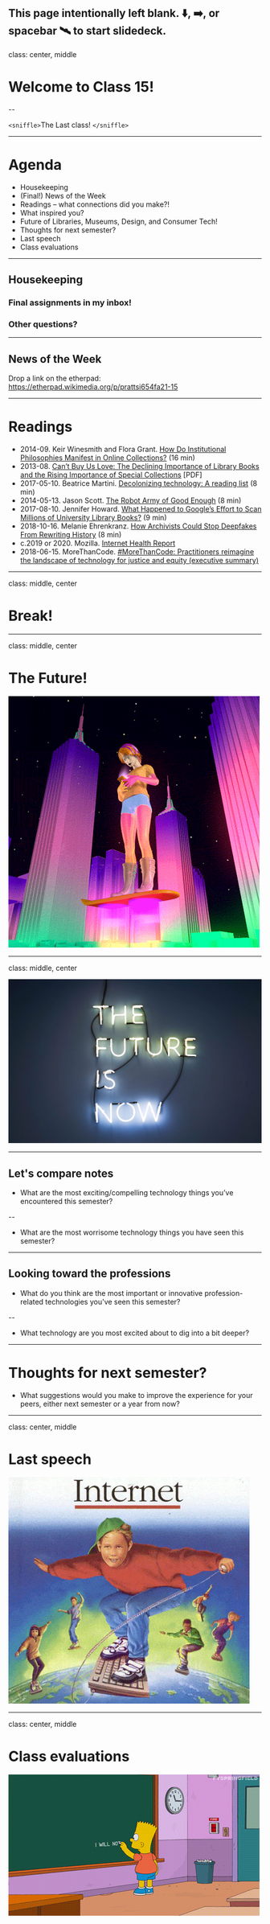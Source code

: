 This page intentionally left blank. ⬇️, ➡️, or spacebar 🛰 to start slidedeck.
---
class: center, middle

# Welcome to Class 15!
--

`<sniffle>`The Last class! `</sniffle>`

---

# Agenda

- Housekeeping
- (Final!) News of the Week
- Readings – what connections did you make?!
- What inspired you?
- Future of Libraries, Museums, Design, and Consumer Tech!
- Thoughts for next semester?
- Last speech
- Class evaluations



---
## Housekeeping

### Final assignments in my inbox!

### Other questions?

---

## News of the Week

Drop a link on the etherpad:
<https://etherpad.wikimedia.org/p/prattsi654fa21-15>

---

# Readings

<ul>
  <li>2014-09. Keir Winesmith and Flora Grant. <a href="https://www.sfmoma.org/read/how-do-institutional-philosophies-manifest-online-collections/">How Do Institutional Philosophies Manifest in Online Collections?</a> (16 min)</li>
  <li>2013-08. <a href="https://sr.ithaka.org/wp-content/uploads/2013/08/SR_BriefingPaper_Anderson.pdf">Can’t Buy Us Love: The Declining Importance of Library Books and the Rising Importance of Special Collections</a> [PDF]</li>
  <li>2017-05-10. Beatrice Martini. <a href="https://beatricemartini.it/blog/decolonizing-technology-reading-list/">Decolonizing technology: A reading list</a> (8 min)</li>
  <li>2014-05-13. Jason Scott. <a href="http://ascii.textfiles.com/archives/4285">The Robot Army of Good Enough</a> (8 min)</li>
  <li>2017-08-10. Jennifer Howard. <a href="https://www.edsurge.com/news/2017-08-10-what-happened-to-google-s-effort-to-scan-millions-of-university-library-books">What Happened to Google’s Effort to Scan Millions of University Library Books?</a> (9 min)</li>
  <li>2018-10-16. Melanie Ehrenkranz. <a href="https://gizmodo.com/how-archivists-could-stop-deepfakes-from-rewriting-hist-1829666009/amp">How Archivists Could Stop Deepfakes From Rewriting History</a> (8 min)</li>
  <li>c.2019 or 2020. Mozilla. <a href="https://foundation.mozilla.org/en/internet-health-report/">Internet Health Report</a></li>
  <li>2018-06-15. MoreThanCode. <a href="https://morethancode.cc/2018/06/15/morethancode-executive-summary.html">#MoreThanCode: Practitioners reimagine the landscape of technology for justice and equity (executive summary)</a></li>
</ul>

---
class: middle, center

# Break!

---
class: middle, center

# The Future!

![](./img/future.gif)

---
class: middle, center

![](./img/future_is_now.webp)

---

## Let's compare notes

-	What are the most exciting/compelling technology things you’ve encountered this semester?

--

- What are the most worrisome technology things you have seen this semester?


---

## Looking toward the professions

- What do you think are the most important or innovative profession-related technologies you've seen this semester?

--

- What technology are you most excited about to dig into a bit deeper?

---

# Thoughts for next semester?

- What suggestions would you make to improve the experience for your peers, either next semester or a year from now?


---
class: center, middle

# Last speech

![](./img/internet.gif)

---
class: center, middle

# Class evaluations

![](./img/fight_the_future.gif)
